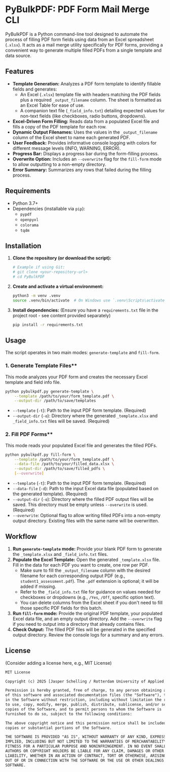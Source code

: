 # PyBulkPDF: PDF Form Mail Merge CLI

PyBulkPDF is a Python command-line tool designed to automate the process of filling PDF form fields using data from an Excel spreadsheet (`.xlsx`). It acts as a mail merge utility specifically for PDF forms, providing a convenient way to generate multiple filled PDFs from a single template and data source.

## Features

* **Template Generation:** Analyzes a PDF form template to identify fillable fields and generates:
  * An Excel (`.xlsx`) template file with headers matching the PDF fields plus a required `_output_filename` column. The sheet is formatted as an Excel Table for ease of use.
  * A companion text file (`_field_info.txt`) detailing expected values for non-text fields (like checkboxes, radio buttons, dropdowns).
* **Excel-Driven Form Filling:** Reads data from a populated Excel file and fills a copy of the PDF template for each row.
* **Dynamic Output Filenames:** Uses the values in the `_output_filename` column of the Excel sheet to name each generated PDF.
* **User Feedback:** Provides informative console logging with colors for different message levels (INFO, WARNING, ERROR).
* **Progress Bar:** Displays a progress bar during the form-filling process.
* **Overwrite Option:** Includes an `--overwrite` flag for the `fill-form` mode to allow outputting to a non-empty directory.
* **Error Summary:** Summarizes any rows that failed during the filling process.

## Requirements

* Python 3.7+
* Dependencies (installable via `pip`):
  * `pypdf`
  * `openpyxl`
  * `colorama`
  * `tqdm`

## Installation

1. **Clone the repository (or download the script):**

    ```bash
    # Example if using Git:
    # git clone <your-repository-url>
    # cd PyBulkPDF
    ```

2. **Create and activate a virtual environment:**

    ```bash
    python3 -m venv .venv
    source .venv/bin/activate  # On Windows use `.venv\Scripts\activate.bat` or `.venv\Scripts\Activate.ps1`
    ```

3. **Install dependencies:**
    (Ensure you have a `requirements.txt` file in the project root - see content provided separately)

    ```bash
    pip install -r requirements.txt
    ```

## Usage

The script operates in two main modes: `generate-template` and `fill-form`.

### 1. Generate Template Files**

This mode analyzes your PDF form and creates the necessary Excel template and field info file.

```bash
python pybulkpdf.py generate-template \
    --template /path/to/your/form_template.pdf \
    --output-dir /path/to/save/templates
```

* `--template` (`-t`): Path to the input PDF form template. (Required)
* `--output-dir` (`-o`): Directory where the generated `_template.xlsx` and `_field_info.txt` files will be saved. (Required)

### 2. Fill PDF Forms**

This mode reads your populated Excel file and generates the filled PDFs.

```bash
python pybulkpdf.py fill-form \
    --template /path/to/your/form_template.pdf \
    --data-file /path/to/your/filled_data.xlsx \
    --output-dir /path/to/save/filled_pdfs \
    [--overwrite]
```

* `--template` (`-t`): Path to the input PDF form template. (Required)
* `--data-file` (`-d`): Path to the input Excel data file (populated based on the generated template). (Required)
* `--output-dir` (`-o`): Directory where the filled PDF output files will be saved. This directory must be empty unless `--overwrite` is used. (Required)
* `--overwrite`: Optional flag to allow writing filled PDFs into a non-empty output directory. Existing files with the same name will be overwritten.

## Workflow

1. **Run `generate-template` mode:** Provide your blank PDF form to generate the `_template.xlsx` and `_field_info.txt` files.
2. **Populate the Excel Template:** Open the generated `_template.xlsx` file. Fill in the data for each PDF you want to create, one row per PDF.
    * Make sure to fill the `_output_filename` column with the desired filename for each corresponding output PDF (e.g., `student1_assessment.pdf`). The `.pdf` extension is optional; it will be added if missing.
    * Refer to the `_field_info.txt` file for guidance on values needed for checkboxes or dropdowns (e.g., `/Yes`, `/Off`, specific option text).
    * You can delete columns from the Excel sheet if you don't need to fill those specific PDF fields for this batch.
3. **Run `fill-form` mode:** Provide the original PDF template, your populated Excel data file, and an empty output directory. Add the `--overwrite` flag if you need to output into a directory that already contains files.
4. **Check Output:** The filled PDF files will be generated in the specified output directory. Review the console logs for a summary and any errors.

## License

(Consider adding a license here, e.g., MIT License)

```txt
MIT License

Copyright (c) 2025 [Jasper Schelling / Rotterdam University of Applied Sciences]

Permission is hereby granted, free of charge, to any person obtaining a copy
of this software and associated documentation files (the "Software"), to deal
in the Software without restriction, including without limitation the rights
to use, copy, modify, merge, publish, distribute, sublicense, and/or sell
copies of the Software, and to permit persons to whom the Software is
furnished to do so, subject to the following conditions:

The above copyright notice and this permission notice shall be included in all
copies or substantial portions of the Software.

THE SOFTWARE IS PROVIDED "AS IS", WITHOUT WARRANTY OF ANY KIND, EXPRESS OR
IMPLIED, INCLUDING BUT NOT LIMITED TO THE WARRANTIES OF MERCHANTABILITY,
FITNESS FOR A PARTICULAR PURPOSE AND NONINFRINGEMENT. IN NO EVENT SHALL THE
AUTHORS OR COPYRIGHT HOLDERS BE LIABLE FOR ANY CLAIM, DAMAGES OR OTHER
LIABILITY, WHETHER IN AN ACTION OF CONTRACT, TORT OR OTHERWISE, ARISING FROM,
OUT OF OR IN CONNECTION WITH THE SOFTWARE OR THE USE OR OTHER DEALINGS IN THE
SOFTWARE.
```
